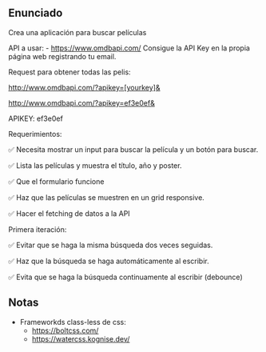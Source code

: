 ## Enunciado

Crea una aplicación para buscar películas

API a usar: - https://www.omdbapi.com/
Consigue la API Key en la propia página web registrando tu email.

Request para obtener todas las pelis:

http://www.omdbapi.com/?apikey=[yourkey]&

http://www.omdbapi.com/?apikey=ef3e0ef&

APIKEY: ef3e0ef

Requerimientos:

✅ Necesita mostrar un input para buscar la película y un botón para buscar.

✅ Lista las películas y muestra el título, año y poster.

✅ Que el formulario funcione

✅ Haz que las películas se muestren en un grid responsive.

✅ Hacer el fetching de datos a la API

Primera iteración:

✅ Evitar que se haga la misma búsqueda dos veces seguidas.

✅ Haz que la búsqueda se haga automáticamente al escribir.

✅ Evita que se haga la búsqueda continuamente al escribir (debounce)

## Notas

- Frameworkds class-less de css: 
    - https://boltcss.com/
    - https://watercss.kognise.dev/